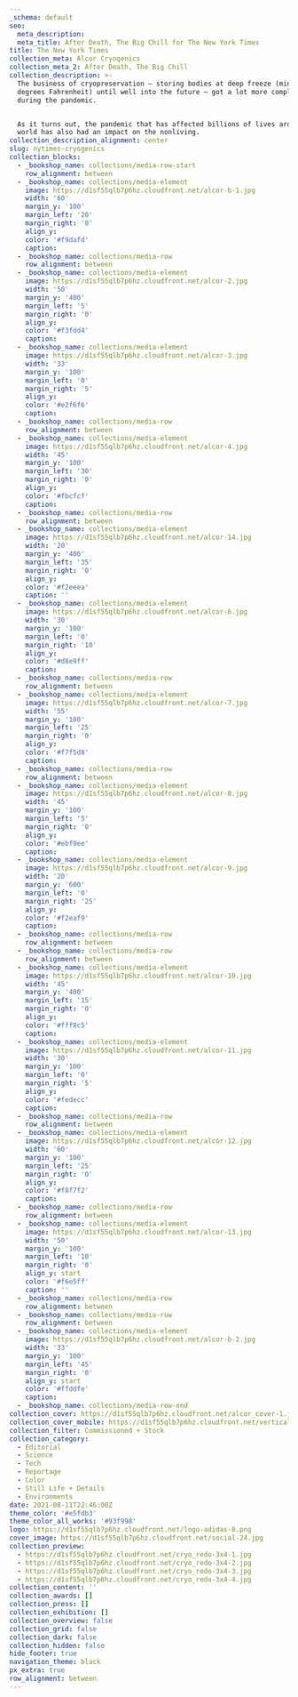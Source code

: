 ```yaml
---
_schema: default
seo:
  meta_description:
  meta_title: After Death, The Big Chill for The New York Times
title: The New York Times
collection_meta: Alcor Cryogenics
collection_meta_2: After Death, The Big Chill
collection_description: >-
  The business of cryopreservation — storing bodies at deep freeze (minus 320
  degrees Fahrenheit) until well into the future — got a lot more complicated
  during the pandemic.


  As it turns out, the pandemic that has affected billions of lives around the
  world has also had an impact on the nonliving.
collection_description_alignment: center
slug: nytimes-cryogenics
collection_blocks:
  - _bookshop_name: collections/media-row-start
    row_alignment: between
  - _bookshop_name: collections/media-element
    image: https://d1sf55qlb7p6hz.cloudfront.net/alcor-b-1.jpg
    width: '60'
    margin_y: '100'
    margin_left: '20'
    margin_right: '0'
    align_y:
    color: '#f9dafd'
    caption:
  - _bookshop_name: collections/media-row
    row_alignment: between
  - _bookshop_name: collections/media-element
    image: https://d1sf55qlb7p6hz.cloudfront.net/alcor-2.jpg
    width: '50'
    margin_y: '400'
    margin_left: '5'
    margin_right: '0'
    align_y:
    color: '#f3fdd4'
    caption:
  - _bookshop_name: collections/media-element
    image: https://d1sf55qlb7p6hz.cloudfront.net/alcor-3.jpg
    width: '33'
    margin_y: '100'
    margin_left: '0'
    margin_right: '5'
    align_y:
    color: '#e2f6f6'
    caption:
  - _bookshop_name: collections/media-row
    row_alignment: between
  - _bookshop_name: collections/media-element
    image: https://d1sf55qlb7p6hz.cloudfront.net/alcor-4.jpg
    width: '45'
    margin_y: '100'
    margin_left: '30'
    margin_right: '0'
    align_y:
    color: '#fbcfcf'
    caption:
  - _bookshop_name: collections/media-row
    row_alignment: between
  - _bookshop_name: collections/media-element
    image: https://d1sf55qlb7p6hz.cloudfront.net/alcor-14.jpg
    width: '20'
    margin_y: '400'
    margin_left: '35'
    margin_right: '0'
    align_y:
    color: '#f2eeea'
    caption: ''
  - _bookshop_name: collections/media-element
    image: https://d1sf55qlb7p6hz.cloudfront.net/alcor-6.jpg
    width: '30'
    margin_y: '100'
    margin_left: '0'
    margin_right: '10'
    align_y:
    color: '#d8e9ff'
    caption:
  - _bookshop_name: collections/media-row
    row_alignment: between
  - _bookshop_name: collections/media-element
    image: https://d1sf55qlb7p6hz.cloudfront.net/alcor-7.jpg
    width: '55'
    margin_y: '100'
    margin_left: '25'
    margin_right: '0'
    align_y:
    color: '#f7f5d8'
    caption:
  - _bookshop_name: collections/media-row
    row_alignment: between
  - _bookshop_name: collections/media-element
    image: https://d1sf55qlb7p6hz.cloudfront.net/alcor-8.jpg
    width: '45'
    margin_y: '100'
    margin_left: '5'
    margin_right: '0'
    align_y:
    color: '#ebf9ee'
    caption:
  - _bookshop_name: collections/media-element
    image: https://d1sf55qlb7p6hz.cloudfront.net/alcor-9.jpg
    width: '20'
    margin_y: '600'
    margin_left: '0'
    margin_right: '25'
    align_y:
    color: '#f2eaf9'
    caption:
  - _bookshop_name: collections/media-row
    row_alignment: between
  - _bookshop_name: collections/media-row
    row_alignment: between
  - _bookshop_name: collections/media-element
    image: https://d1sf55qlb7p6hz.cloudfront.net/alcor-10.jpg
    width: '45'
    margin_y: '400'
    margin_left: '15'
    margin_right: '0'
    align_y:
    color: '#fff8c5'
    caption:
  - _bookshop_name: collections/media-element
    image: https://d1sf55qlb7p6hz.cloudfront.net/alcor-11.jpg
    width: '30'
    margin_y: '100'
    margin_left: '0'
    margin_right: '5'
    align_y:
    color: '#fedecc'
    caption:
  - _bookshop_name: collections/media-row
    row_alignment: between
  - _bookshop_name: collections/media-element
    image: https://d1sf55qlb7p6hz.cloudfront.net/alcor-12.jpg
    width: '60'
    margin_y: '100'
    margin_left: '25'
    margin_right: '0'
    align_y:
    color: '#f8f7f2'
    caption:
  - _bookshop_name: collections/media-row
    row_alignment: between
  - _bookshop_name: collections/media-element
    image: https://d1sf55qlb7p6hz.cloudfront.net/alcor-13.jpg
    width: '50'
    margin_y: '100'
    margin_left: '10'
    margin_right: '0'
    align_y: start
    color: '#f6e5ff'
    caption: ''
  - _bookshop_name: collections/media-row
    row_alignment: between
  - _bookshop_name: collections/media-row
    row_alignment: between
  - _bookshop_name: collections/media-element
    image: https://d1sf55qlb7p6hz.cloudfront.net/alcor-b-2.jpg
    width: '33'
    margin_y: '100'
    margin_left: '45'
    margin_right: '0'
    align_y: start
    color: '#ffddfe'
    caption:
  - _bookshop_name: collections/media-row-end
collection_cover: https://d1sf55qlb7p6hz.cloudfront.net/alcor_cover-1.jpg
collection_cover_mobile: https://d1sf55qlb7p6hz.cloudfront.net/verticalcovers-56.jpg
collection_filter: Commissioned + Stock
collection_category:
  - Editorial
  - Science
  - Tech
  - Reportage
  - Color
  - Still Life + Details
  - Environments
date: 2021-08-11T22:46:00Z
theme_color: '#e5fdb3'
theme_color_all_works: '#93f998'
logo: https://d1sf55qlb7p6hz.cloudfront.net/logo-adidas-8.png
cover_image: https://d1sf55qlb7p6hz.cloudfront.net/social-24.jpg
collection_preview:
  - https://d1sf55qlb7p6hz.cloudfront.net/cryo_redo-3x4-1.jpg
  - https://d1sf55qlb7p6hz.cloudfront.net/cryo_redo-3x4-2.jpg
  - https://d1sf55qlb7p6hz.cloudfront.net/cryo_redo-3x4-3.jpg
  - https://d1sf55qlb7p6hz.cloudfront.net/cryo_redo-3x4-4.jpg
collection_content: ''
collection_awards: []
collection_press: []
collection_exhibition: []
collection_overview: false
collection_grid: false
collection_dark: false
collection_hidden: false
hide_footer: true
navigation_theme: black
px_extra: true
row_alignment: between
---
```

